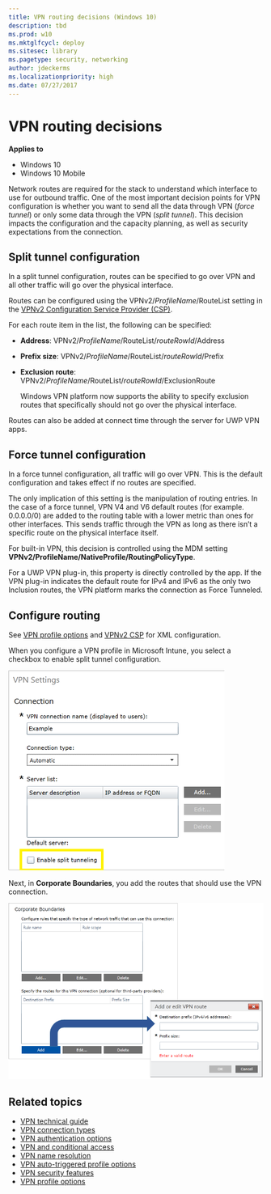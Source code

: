 ```yaml
---
title: VPN routing decisions (Windows 10)
description: tbd
ms.prod: w10
ms.mktglfcycl: deploy
ms.sitesec: library
ms.pagetype: security, networking
author: jdeckerms
ms.localizationpriority: high
ms.date: 07/27/2017
---
```


# VPN routing decisions

**Applies to**
-   Windows 10
-   Windows 10 Mobile

Network routes are required for the stack to understand which interface to use for outbound traffic. One of the most important decision points for VPN configuration is whether you want to send all the data through VPN (*force tunnel*) or only some data through the VPN (*split tunnel*). This decision impacts the configuration and the capacity planning, as well as security expectations from the connection. 

## Split tunnel configuration

In a split tunnel configuration, routes can be specified to go over VPN and all other traffic will go over the physical interface. 

Routes can be configured using the VPNv2/*ProfileName*/RouteList setting in the [VPNv2 Configuration Service Provider (CSP)](https://msdn.microsoft.com/library/windows/hardware/dn914776.aspx).
 
For each route item in the list, the following can be specified: 

- **Address**: VPNv2/*ProfileName*/RouteList/*routeRowId*/Address
- **Prefix size**: VPNv2/*ProfileName*/RouteList/*routeRowId*/Prefix
- **Exclusion route**: VPNv2/*ProfileName*/RouteList/*routeRowId*/ExclusionRoute
   
   Windows VPN platform now supports the ability to specify exclusion routes that specifically should not go over the physical interface. 

Routes can also be added at connect time through the server for UWP VPN apps.  

## Force tunnel configuration

In a force tunnel configuration, all traffic will go over VPN. This is the default configuration and takes effect if no routes are specified. 

The only implication of this setting is the manipulation of routing entries. In the case of a force tunnel, VPN V4 and V6 default routes (for example. 0.0.0.0/0) are added to the routing table with a lower metric than ones for other interfaces. This sends traffic through the VPN as long as there isn’t a specific route on the physical interface itself. 

For built-in VPN, this decision is controlled using the MDM setting **VPNv2/ProfileName/NativeProfile/RoutingPolicyType**.

For a UWP VPN plug-in, this property is directly controlled by the app. If the VPN plug-in indicates the default route for IPv4 and IPv6 as the only two Inclusion routes, the VPN platform marks the connection as Force Tunneled. 

## Configure routing

See [VPN profile options](vpn-profile-options.md) and [VPNv2 CSP](https://msdn.microsoft.com/library/windows/hardware/dn914776.aspx) for XML configuration. 

When you configure a VPN profile in Microsoft Intune, you select a checkbox to enable split tunnel configuration.

![split tunnel](images/vpn-split.png)

Next, in **Corporate Boundaries**, you add the routes that should use the VPN connection.   
  
![add route for split tunnel](images/vpn-split-route.png)


## Related topics

- [VPN technical guide](vpn-guide.md)
- [VPN connection types](vpn-connection-type.md)
- [VPN authentication options](vpn-authentication.md)
- [VPN and conditional access](vpn-conditional-access.md)
- [VPN name resolution](vpn-name-resolution.md)
- [VPN auto-triggered profile options](vpn-auto-trigger-profile.md)
- [VPN security features](vpn-security-features.md)
- [VPN profile options](vpn-profile-options.md)